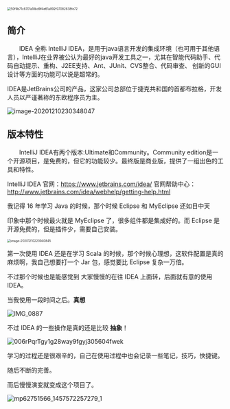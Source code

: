 <img src="../.vuepress/public/50f9b71c8701a18bd9f4e61a892f07082838fe72.jpg" alt="50f9b71c8701a18bd9f4e61a892f07082838fe72" style="zoom:50%;" />



## 简介

  IDEA 全称 IntelliJ IDEA，是用于java语言开发的集成环境（也可用于其他语言），IntelliJ在业界被公认为最好的java开发工具之一，尤其在智能代码助手、代码自动提示、重构、J2EE支持、Ant、JUnit、CVS整合、代码审查、 创新的GUI设计等方面的功能可以说是超常的。



IDEA是JetBrains公司的产品，这家公司总部位于捷克共和国的首都布拉格，开发人员以严谨著称的东欧程序员为主。

![image-20201210230348047](../.vuepress/public/image-20201210230348047.png)



## 版本特性

  IntelliJ IDEA有两个版本:Ultimate和Community。Community edition是一个开源项目，是免费的，但它的功能较少。最终版是商业版，提供了一组出色的工具和特性。



IntelliJ IDEA 官网：https://www.jetbrains.com/idea/
官网帮助中心：http://www.jetbrains.com/idea/webhelp/getting-help.html



我记得 16 年学习 Java 的时候，那个时候 Eclipse 和 MyEclipse 还如日中天



印象中那个时候最火就是 MyEclipse 了，很多组件都是集成好的。而 Eclipse 是开源免费的，但是插件少，需要自己安装。

<img src="../.vuepress/public/image-20201210223940845.png" alt="image-20201210223940845" style="zoom:50%;" />



第一次使用 IDEA 还是在学习 Scala 的时候，那个时候心理想，这软件配置是真的麻烦啊，我自己想要打一个 Jar 包，感觉要比 Eclipse 复杂一万倍。



不过那个时候也是能感觉到 大家慢慢的在往 IDEA 上面转，后面就有意的使用 IDEA。



当我使用一段时间之后。**真想**

 ![IMG_0887](../../../Downloads/IMG_0887.JPG)



不过 IDEA 的一些操作是真的还是比较 **抽象**！

![006rPqrTgy1g28way9fgyj305604fwek](../.vuepress/public/006rPqrTgy1g28way9fgyj305604fwek.jpg)



学习的过程还是很艰辛的，自己在使用过程中也会记录一些笔记，技巧，快捷键。



随后不断的完善。



而后慢慢演变就变成这个项目了。

![mp62751566_1457572257279_1](../../../Downloads/mp62751566_1457572257279_1.gif)

